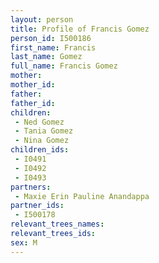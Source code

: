 ```yaml
---
layout: person
title: Profile of Francis Gomez
person_id: I500186
first_name: Francis
last_name: Gomez
full_name: Francis Gomez
mother: 
mother_id: 
father: 
father_id: 
children:
 - Ned Gomez
 - Tania Gomez
 - Nina Gomez
children_ids:
 - I0491
 - I0492
 - I0493
partners:
 - Maxie Erin Pauline Anandappa
partner_ids:
 - I500178
relevant_trees_names:
relevant_trees_ids:
sex: M
---
```


